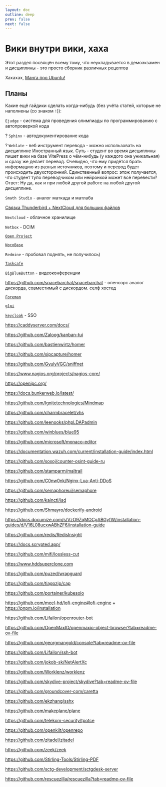 ```yaml
---
layout: doc
outline: deep
prev: false
next: false
---
```


# Вики внутри вики, хаха

Этот раздел посвящён всему тому, что неукладывается в демоэкзамен и дисциплины - это просто сборник различных рецептов


Хахахах, [Манга про Ubuntu!](https://remanga.org/manga/ubunchu/main)


## Планы

Какие ещё гайдики сделать когда-нибудь (без учёта статей, которые не наполнены (со знаком `!`)):

`Ejudge` - система для проведения олимпиады по программированию с автопроверкой кода 

? `Sphinx` - автодокументирование кода

? `Weblate` - веб инструмент перевода - можно использовать на дисциплине Иностранный язык. Суть - студент во время дисциплины пишет вики на базе VitePress о чём-нибудь (у каждого она уникальная) и сразу же делает перевод. Очевидно, что ему придётся брать информацию из разных источников, поэтому и перевод будет происходить двухсторонний. Единственный вопрос: этож получается, что студент тупо переводчиком или нейронкой может всё перевести? Ответ: Ну да, как и при любой другой работе на любой другой дисциплине.

`Smath Studio` - аналог маткада и матлаба

[Связка Thunderbird + NextCloud для больших файлов](https://addons.thunderbird.net/RU/thunderbird/addon/filelink-nextcloud-owncloud/)

`Nextcloud` - облачное хранилище

`Netbox` - DCIM

[`Open Project`](https://www.openproject.org/docs/installation-and-operations/)

[`NocoBase`](https://github.com/nocobase/nocobase)

`Redmine` - пробовал поднять, не получилось)

[`Taskcafe`](https://github.com/JordanKnott/taskcafe)

`BigBlueButton` - видеоконференции

https://github.com/spacebarchat/spacebarchat - опенсорс аналог дискорда, совместимый с дискордом. селф хостед

[`Foreman`](https://www.theforeman.org/)

[`glpi`](https://glpi-project.org/)

[`keycloak`](https://www.keycloak.org/) - SSO

https://caddyserver.com/docs/

https://github.com/Zaloog/kanban-tui

https://github.com/bastienwirtz/homer

https://github.com/sipcapture/homer

https://github.com/GyulyVGC/sniffnet

https://www.nagios.org/projects/nagios-core/

https://openipc.org/

https://docs.bunkerweb.io/latest/

https://github.com/Ignitetechnologies/Mindmap

https://github.com/charmbracelet/vhs

https://github.com/leenooks/phpLDAPadmin

https://github.com/winblues/blue95

https://github.com/microsoft/monaco-editor

https://documentation.wazuh.com/current/installation-guide/index.html

https://github.com/soxoj/counter-osint-guide-ru

https://github.com/stamparm/maltrail

https://github.com/C0nw0nk/Nginx-Lua-Anti-DDoS

https://github.com/semaphoreui/semaphore

https://github.com/kainctl/isd

https://github.com/Shmayro/dockerify-android

https://docs.documize.com/s/VzO9ZqMOCgABGyfW/installation-guides/d/V16L08ucxwABhZF6/installation-guide

https://github.com/redis/RedisInsight

https://docs.scrypted.app/

https://github.com/mifi/lossless-cut

https://www.hddsuperclone.com

https://github.com/puzed/wrapguard

https://github.com/tiagozip/cap

https://github.com/portainer/kubesolo

https://github.com/meel-hd/lofi-engine#lofi-engine + https://pnpm.io/installation <!--Попробовал, забавно, но не более-->

https://github.com/Lifailon/openrouter-bot

https://github.com/OpenMaxIO/openmaxio-object-browser?tab=readme-ov-file

https://github.com/georgmangold/console?tab=readme-ov-file

https://github.com/Lifailon/ssh-bot

https://github.com/jokob-sk/NetAlertXc

https://github.com/Worklenz/worklenz

https://github.com/skydive-project/skydive?tab=readme-ov-file

https://github.com/groundcover-com/caretta  

https://github.com/ekzhang/sshx

https://github.com/makeplane/plane

https://github.com/telekom-security/tpotce

https://github.com/openkilt/openrepo

https://github.com/zitadel/zitadel

https://github.com/zeek/zeek

https://github.com/Stirling-Tools/Stirling-PDF

https://github.com/sctg-development/sctgdesk-server

https://github.com/rescuezilla/rescuezilla?tab=readme-ov-file

